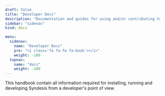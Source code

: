 ```yaml
---
draft: false
title: "Developer Docs"
description: "Documentation and guides for using and/or contributing to the Syndesis project."
sidebar: "sidenav"
kind: docs

menu:
  sidenav:
    name: "Developer Docs"
    pre: "<i class='fa fa-fw fa-book'></i>"
    weight: -180
  topnav:
    name: "docs"
    weight: -180
---
```


This handbook contain all information required for installing, running and developing Syndesis from a developer's point of view.
